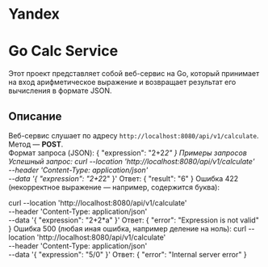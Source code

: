 # Yandex
# Go Calc Service

Этот проект представляет собой веб-сервис на Go, который принимает на вход арифметическое выражение и возвращает результат его вычисления в формате JSON.

## Описание

Веб-сервис слушает по адресу `http://localhost:8080/api/v1/calculate`. Метод — **POST**.  
Формат запроса (JSON):
{
  "expression": "2+2*2"
}
Примеры запросов
Успешный запрос:
curl --location 'http://localhost:8080/api/v1/calculate' \
--header 'Content-Type: application/json' \
--data '{
  "expression": "2+2*2"
}'
Ответ:
{
  "result": "6"
}
Ошибка 422 (некорректное выражение — например, содержится буква):

curl --location 'http://localhost:8080/api/v1/calculate' \
--header 'Content-Type: application/json' \
--data '{
  "expression": "2+2*a"
}'
Ответ:
{
  "error": "Expression is not valid"
}
Ошибка 500 (любая иная ошибка, например деление на ноль):
curl --location 'http://localhost:8080/api/v1/calculate' \
--header 'Content-Type: application/json' \
--data '{
  "expression": "5/0"
}'
Ответ:
{
  "error": "Internal server error"
}

